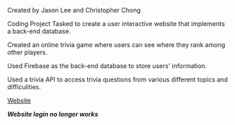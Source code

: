 Created by Jason Lee and Christopher Chong

Coding Project
Tasked to create a user interactive website that implements a back-end database.

Created an online trivia game where users can see where they rank among other players.

Used Firebase as the back-end database to store users' information.

Used a trivia API to access trivia questions from various different topics and difficulities.

<p><a href="https://jasonlee44.github.io/" target="_blank" rel="noopener noreferrer">Website</a></p>

***Website login no longer works***

